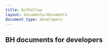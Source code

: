 ```yaml
---
title: bithollow
layout: documents/documents
document_type: developers
---
```

## BH documents for developers